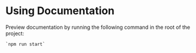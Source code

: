 # Using Documentation

Preview documentation by running the following command in the root of the project:
```shell
`npm run start`
```